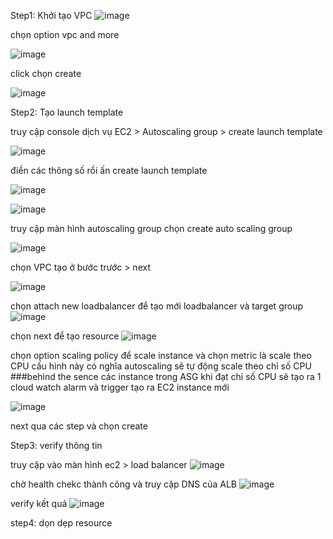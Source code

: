 Step1: Khởi tạo VPC
![image](./images/VPC.png)

chọn option vpc and more

![image](./images/vpc1.png)

click chọn create

![image](./images/vpc2.png)

Step2: Tạo launch template

truy cập console dịch vụ EC2 > Autoscaling group > create launch template 

![image](./images/autoscale.png)

điền các thông số rồi ấn create launch template

![image](./images/launchtemplate.png)

![image](./images/launchtemplate1.png)

truy cập màn hình autoscaling group chọn create auto scaling group

![image](./images/autoscale1.png)

chọn VPC tạo ở bước trước > next

![image](./images/autoscale2.png)

chọn attach new loadbalancer để tạo mới loadbalancer và target group
![image](./images/autoscale3.png)

chọn next để tạo resource
![image](./images/autoscale4.png)

chọn option scaling policy để scale instance và chọn metric là scale theo CPU cấu hình này có nghĩa autoscaling sẽ tự động scale theo chỉ số CPU
###behind the sence các instance trong ASG khi đạt chỉ số CPU sẽ tạo ra 1 cloud watch alarm và trigger tạo ra EC2 instance mới

![image](./images/autoscale5.png)

next qua các step và chọn create

Step3: verify thông tin

truy cập vào màn hình ec2 > load balancer
![image](./images/alb.png)

chờ health chekc thành công và truy cập DNS của ALB
![image](./images/alb2.png)

verify kết quả
![image](./images/alb3.png)

step4: dọn dẹp resource